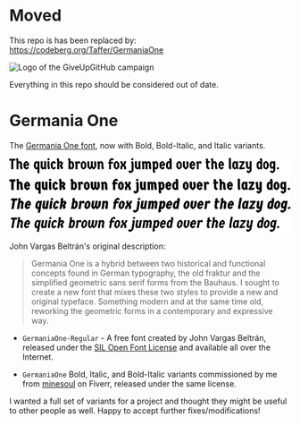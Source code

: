 # Moved

This repo is has been replaced by: https://codeberg.org/Taffer/GermaniaOne

![Logo of the GiveUpGitHub campaign](https://sfconservancy.org/img/GiveUpGitHub.png)

Everything in this repo should be considered out of date.

# Germania One

The [Germania One font](https://fonts.google.com/specimen/Germania+One), now
with Bold, Bold-Italic, and Italic variants.

![Germania One Variants](GermaniaOne-variants.png)

John Vargas Beltrán's original description:

> Germania One is a hybrid between two historical and functional concepts found
> in German typography, the old fraktur and the simplified geometric sans serif
> forms from the Bauhaus. I sought to create a new font that mixes these two
> styles to provide a new and original typeface. Something modern and at the
> same time old, reworking the geometric forms in a contemporary and expressive
> way.

* `GermaniaOne-Regular` - A free font created by John Vargas Beltrán,
  released under the
  [SIL Open Font License](http://scripts.sil.org/OFL) and available all over
  the Internet.

* `GermaniaOne` Bold, Italic, and Bold-Italic variants commissioned by me from
  [minesoul](https://www.fiverr.com/minesoul) on Fiverr, released under the
  same license.

I wanted a full set of variants for a project and thought they might be useful
to other people as well. Happy to accept further fixes/modifications!
